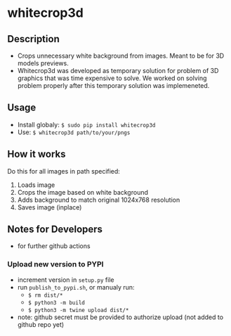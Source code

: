 # whitecrop3d
## Description
- Crops unnecessary white background from images. Meant to be for 3D models previews. 
- Whitecrop3d was developed as temporary solution for problem of 3D graphics that was time expensive to solve. We worked on solving problem properly after this temporary solution was implemeneted.
## Usage
- Install globaly: `$ sudo pip install whitecrop3d`
- Use: `$ whitecrop3d path/to/your/pngs`
## How it works
Do this for all images in path specified:
1. Loads image
2. Crops the image based on white background
3. Adds background to match original 1024x768 resolution
4. Saves image (inplace)
## Notes for Developers
- for further github actions
### Upload new version to PYPI
- increment version in `setup.py` file
- run `publish_to_pypi.sh`, or manualy run:
    - `$ rm dist/*`
    - `$ python3 -m build`
    - `$ python3 -m twine upload dist/*`
- note: github secret must be provided to authorize upload (not added to github repo yet)
